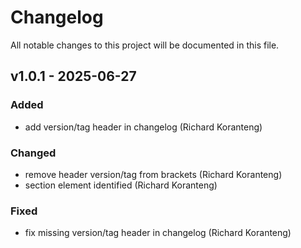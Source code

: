 # Changelog
All notable changes to this project will be documented in this file.

## v1.0.1 - 2025-06-27
### Added
- add version/tag header in changelog (Richard Koranteng)

### Changed
- remove header version/tag from brackets (Richard Koranteng)
- section element identified (Richard Koranteng)

### Fixed
- fix missing version/tag header in changelog (Richard Koranteng)

